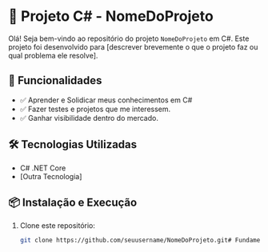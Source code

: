 # 📘 Projeto C# - NomeDoProjeto

Olá! Seja bem-vindo ao repositório do projeto `NomeDoProjeto` em C#. Este projeto foi desenvolvido para [descrever brevemente o que o projeto faz ou qual problema ele resolve].

## 🚀 Funcionalidades

- ✅ Aprender e Solidicar meus conhecimentos em C#
- ✅ Fazer testes e projetos que me interessem.
- ✅ Ganhar visibilidade dentro do mercado.

## 🛠️ Tecnologias Utilizadas

- C# .NET Core
- [Outra Tecnologia]

## 📦 Instalação e Execução

1. Clone este repositório:
   ```bash
   git clone https://github.com/seuusername/NomeDoProjeto.git# FundamentosCSharp
